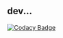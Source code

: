 
## dev...

[![Codacy Badge](https://api.codacy.com/project/badge/Grade/d169fe1a3fcc4faf97abf6c25505d3cc)](https://www.codacy.com/app/zdenek.papucik/Acl?utm_source=github.com&utm_medium=referral&utm_content=accgit/Acl&utm_campaign=badger)
